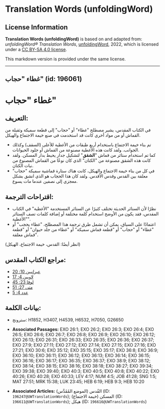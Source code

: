# Translation Words (unfoldingWord)

## License Information

**Translation Words (unfoldingWord)** is based on and adapted from: _unfoldingWord® Translation Words_, [unfoldingWord](https://unfoldingword.org/utw), 2022, which is licensed under a [CC BY-SA 4.0 license](https://creativecommons.org/licenses/by-sa/4.0/legalcode.en).

This markdown version is provided under the same license.



--------------------------------

## غطاء "حجاب" (id: 196061)

غطاء "حجاب"
===========

التعريف:
--------

في الكتاب المقدس، يشير مصطلح "غطاء" أو "حجاب" إلى قطعة سميكة وثقيلة من القماش أو من مواد أخري كانت قد استخدمت في صنع خيمة الاجتماع والهيكل.

* تم بناء خيمة الاجتماع باستخدام أربع طبقات من الأغطية للأعلى (السقف) وكذلك الجوانب. ولقد كانت هذه الأغطية مصنوعة من القماش أو جلود الحيوانات.
* كما تم استخدام ستائر من قماش "**الشقق**" لتشكيل جدار يحيط بدار المسكن. ولقد كانت هذه الشقق مصنوعة من "الكتان" الذي كان نوعًا من القماش المصنوع من نبات الكتان.
* في كل من بناء خيمة الاجتماع والهيكل، كانت هناك ستارة قماشية سميكة "حجاب" معلقة بين القدس وقدس الأقدس. ولقد كان هذا الحجاب هو الذي انشق بشكل معجزي إلى نصفين عندما مات يسوع.

اقتراحات الترجمة:
-----------------

* نظرًا لأن الستائر الحديثة تختلف كثيرًا عن الستائر المستخدمة "الأغطية" في الكتاب المقدس، فقد يكون من الأوضح استخدام كلمة مختلفة أو إضافة كلمات تصف الستائر "الأغطية".
* اعتمادًا على السياق، يمكن أن تشمل طرق ترجمة هذا المصطلح، "غطاء يحجب" أو "غطاء" أو "حجاب" أو "قطعة قماش سميكة" أو "غطاء من جلد حيوان" أو "قطعة قماش معلقة".

(انظر أيضًا: القدس، خيمة الاجتماع، الهيكل)

مراجع الكتاب المقدس:
--------------------

* [عبرانيين 10: 20](https://ref.ly/Heb10:20)
* [لاويين 4: 17](https://ref.ly/Lev4:17)
* [لوقا 23: 45](https://ref.ly/Luke23:45)
* [متى 27: 51](https://ref.ly/Matt27:51)
* [عدد 4: 5](https://ref.ly/Num4:5)

بيانات الكلمة:
--------------

* سترونج: H1852, H3407, H4539, H6532, H7050, G26650

* **Associated Passages:** EXO 26:1; EXO 26:2; EXO 26:3; EXO 26:4; EXO 26:5; EXO 26:6; EXO 26:7; EXO 26:8; EXO 26:9; EXO 26:10; EXO 26:12; EXO 26:13; EXO 26:31; EXO 26:33; EXO 26:35; EXO 26:36; EXO 26:37; EXO 27:9; EXO 27:11; EXO 27:12; EXO 27:14; EXO 27:15; EXO 27:16; EXO 27:21; EXO 30:6; EXO 35:12; EXO 35:15; EXO 35:17; EXO 36:8; EXO 36:9; EXO 36:10; EXO 36:11; EXO 36:12; EXO 36:13; EXO 36:14; EXO 36:15; EXO 36:16; EXO 36:17; EXO 36:35; EXO 36:37; EXO 38:9; EXO 38:12; EXO 38:14; EXO 38:15; EXO 38:16; EXO 38:18; EXO 38:27; EXO 39:34; EXO 39:38; EXO 39:40; EXO 40:3; EXO 40:5; EXO 40:8; EXO 40:22; EXO 40:26; EXO 40:28; EXO 40:33; LEV 4:17; NUM 4:5; JOB 41:28; SNG 1:5; MAT 27:51; MRK 15:38; LUK 23:45; HEB 6:19; HEB 9:3; HEB 10:20
* **Associated Articles:** القُدس (الموضع المُقَدَّس) (ID: `196247@UWTranslationWords`); المسكن (خيمة الاجتماع) (ID: `196611@UWTranslationWords`); هيكل (ID: `196616@UWTranslationWords`)

